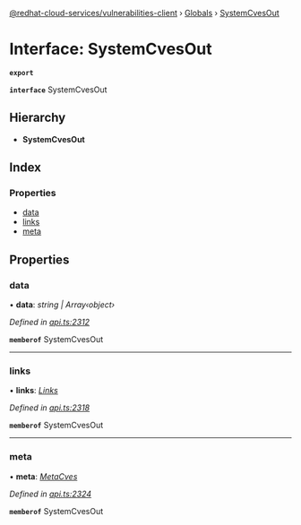 [@redhat-cloud-services/vulnerabilities-client](../README.md) › [Globals](../globals.md) › [SystemCvesOut](systemcvesout.md)

# Interface: SystemCvesOut

**`export`** 

**`interface`** SystemCvesOut

## Hierarchy

* **SystemCvesOut**

## Index

### Properties

* [data](systemcvesout.md#data)
* [links](systemcvesout.md#links)
* [meta](systemcvesout.md#meta)

## Properties

###  data

• **data**: *string | Array‹object›*

*Defined in [api.ts:2312](https://github.com/RedHatInsights/javascript-clients/blob/master/packages/vulnerabilities/api.ts#L2312)*

**`memberof`** SystemCvesOut

___

###  links

• **links**: *[Links](links.md)*

*Defined in [api.ts:2318](https://github.com/RedHatInsights/javascript-clients/blob/master/packages/vulnerabilities/api.ts#L2318)*

**`memberof`** SystemCvesOut

___

###  meta

• **meta**: *[MetaCves](metacves.md)*

*Defined in [api.ts:2324](https://github.com/RedHatInsights/javascript-clients/blob/master/packages/vulnerabilities/api.ts#L2324)*

**`memberof`** SystemCvesOut
